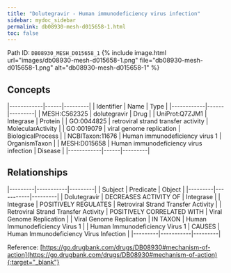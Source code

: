 ```yaml
---
title: "Dolutegravir - Human immunodeficiency virus infection"
sidebar: mydoc_sidebar
permalink: db08930-mesh-d015658-1.html
toc: false 
---
```



Path ID: `DB08930_MESH_D015658_1`
{% include image.html url="images/db08930-mesh-d015658-1.png" file="db08930-mesh-d015658-1.png" alt="db08930-mesh-d015658-1" %}

## Concepts

|------------|------|---------|
| Identifier | Name | Type    |
|------------|------|---------|
| MESH:C562325 | dolutegravir | Drug |
| UniProt:Q7ZJM1 | Integrase | Protein |
| GO:0044825 | retroviral strand transfer activity | MolecularActivity |
| GO:0019079 | viral genome replication | BiologicalProcess |
| NCBITaxon:11676 | Human immunodeficiency virus 1 | OrganismTaxon |
| MESH:D015658 | Human immunodeficiency virus infection | Disease |
|------------|------|---------|

## Relationships

|---------|-----------|---------|
| Subject | Predicate | Object  |
|---------|-----------|---------|
| Dolutegravir | DECREASES ACTIVITY OF | Integrase |
| Integrase | POSITIVELY REGULATES | Retroviral Strand Transfer Activity |
| Retroviral Strand Transfer Activity | POSITIVELY CORRELATED WITH | Viral Genome Replication |
| Viral Genome Replication | IN TAXON | Human Immunodeficiency Virus 1 |
| Human Immunodeficiency Virus 1 | CAUSES | Human Immunodeficiency Virus Infection |
|---------|-----------|---------|

Reference: [https://go.drugbank.com/drugs/DB08930#mechanism-of-action](https://go.drugbank.com/drugs/DB08930#mechanism-of-action){:target="_blank"}